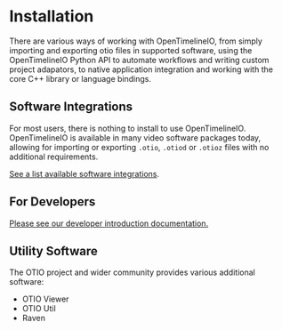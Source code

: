 # Installation

There are various ways of working with OpenTimelineIO, from simply importing and exporting otio files in supported software, using the OpenTimelineIO Python API to automate workflows and writing custom project adapators, to native application integration and working with the core C++ library or language bindings. 


## Software Integrations

For most users, there is nothing to install to use OpenTimelineIO. OpenTimelineIO is available in many video software packages today, allowing for importing or exporting `.otio`, `.otiod` or `.otioz` files with no additional requirements. 

[See a list available software integrations](integrations.md).

## For Developers

[Please see our developer introduction documentation.](/fundamentals/introduction.md)

## Utility Software 

The OTIO project and wider community provides various additional software:

* OTIO Viewer
* OTIO Util
* Raven


